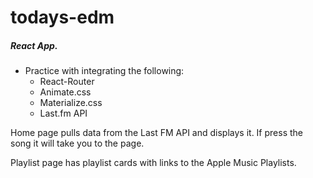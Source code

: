 # todays-edm
##### React App.

* Practice with integrating the following:
  * React-Router
  * Animate.css
  * Materialize.css
  * Last.fm API

Home page pulls data from the Last FM API and displays it. If press the song it will take you to the page.

Playlist page has playlist cards with links to the Apple Music Playlists.
